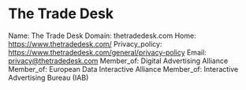
# The Trade Desk

Name: The Trade Desk
Domain: thetradedesk.com
Home: https://www.thetradedesk.com/
Privacy_policy: https://www.thetradedesk.com/general/privacy-policy
Email: privacy@thetradedesk.com
Member_of: Digital Advertising Alliance
Member_of: European Data Interactive Alliance
Member_of: Interactive Advertising Bureau (IAB)
